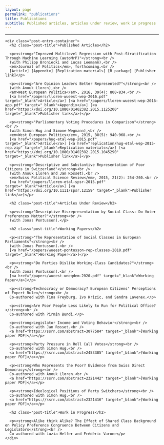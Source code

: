 ```yaml
---
layout: page
permalink: "publications"
title: Publications
subtitle: Published articles, articles under review, work in progress
---
```


<hr />
<div class="posts-list">
  <article class="post-preview">

    <div class="post-entry-container">
      <h2 class="post-title">Published Articles</h2>

      <p><strong>"Improved Multilevel Regression with Post-Stratification Through Machine Learning (autoMrP)"</strong><br />
      (with Philipp Broniecki and Lucas Leemann),<br />
      <em>Journal of Politics</em>, forthcoming.<br />
      [Article] [Appendix] [Replication materials] [R package] [Publisher link]</p>

      <p><strong>"Are Opinion Leaders Better Represented?"</strong><br />
      (with Anouk Lloren),<br />
      <em>West European Politics</em>, 2016, 39(4): 800-834.<br />
      [<a href="/papers/lloren-wueest-wep-2016.pdf" target="_blank">Article</a>] [<a href="/papers/lloren-wueest-wep-2016-app.pdf" target="_blank">Appendix</a>] [<a href="https://doi.org/10.1080/01402382.2015.1125200" target="_blank">Publisher link</a>]</p>

      <p><strong>"Parliamentary Voting Procedures in Comparison"</strong><br />
      (with Simon Hug and Simone Wegmann),<br />
      <em>West European Politics</em>, 2015, 38(5): 940-968.<br />
      [<a href="/papers/hug-etal-wep-2015.pdf" target="_blank">Article</a>] [<a href="replication/hug-etal-wep-2015-rep.zip" target="_blank">Replication materials</a>] [<a href="https://doi.org/10.1080/01402382.2015.1045290" target="_blank">Publisher link</a>]</p>

      <p><strong>"Descriptive and Substantive Representation of Poor Citizens in Switzerland"</strong><br />
      (with Anouk Lloren and Jan Rosset),<br />
      <em>Swiss Political Science Review</em>, 2015, 21(2): 254-260.<br />
      [<a href="/papers/lloren-etal-spsr-2015.pdf" target="_blank">Article</a>] [<a href="https://doi.org/10.1111/spsr.12159" target="_blank">Publisher link</a>]</p>

      <h2 class="post-title">Articles Under Review</h2>

      <p><strong>"Descriptive Misrepresentation by Social Class: Do Voter Preferences Matter?"</strong><br />
      (with Jonas Pontusson).</p>

      <h2 class="post-title">Working Papers</h2>

      <p><strong>"The Representation of Social Classes in European Parliaments"</strong><br />
      (with Jonas Pontusson).<br />
      [<a href="/papers/wueest-pontusson-rep-classes-2018.pdf" target="_blank">Working Paper</a>]</p>

      <p><strong>"Do Parties Dislike Working-Class Candidates?"</strong><br />
      (with Jonas Pontusson).<br />
      [<a href="/papers/wueest-uneqdem-2020.pdf" target="_blank">Working Paper</a>]</p>

      <p><strong>Technocracy or Democracy? European Citizens' Perceptions of Expert Rule</strong><br />
      Co-authored with Tina Freyburg, Ivo Krizic, and Sandra Lavenex.</p>

      <p><strong>Are Poor People Less Likely to Run for Political Office?</strong><br />
      Co-authored with Pirmin Bundi.</p>

      <p><strong>Legislator Income and Voting Behavior</strong><br />
      Co-authored with Jan Rosset.<br />
      <a href="https://ssrn.com/abstract=3077584" target="_blank">[Working paper PDF]</a></p>

      <p><strong>Party Pressure in Roll Call Votes</strong><br />
      Co-authored with Simon Hug.<br />
      <a href="https://ssrn.com/abstract=2453305" target="_blank">[Working paper PDF]</a></p>

      <p><strong>Who Represents the Poor? Evidence from Swiss Direct Democracy</strong><br />
      Co-authored with Anouk Lloren.<br />
      <a href="https://ssrn.com/abstract=2321442" target="_blank">[Working paper PDF]</a></p>

      <p><strong>Ideological Positions of Party Switchers</strong><br />
      Co-authored with Simon Hug.<br />
      <a href="https://ssrn.com/abstract=2321416" target="_blank">[Working paper PDF]</a></p>

      <h2 class="post-title">Work in Progress</h2>

      <p><strong>Alike think Alike? The Effect of Shared Class Background on Policy Preference Congruence Between Citizens and Legislators</strong><br />
      Co-authored with Luzia Helfer and Frédéric Varone</p>
    </div>

  </article>
</div>
